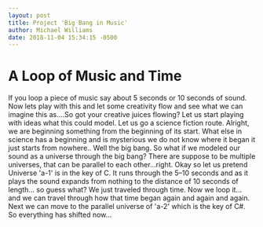 ```yaml
---
layout: post
title: Project 'Big Bang in Music'
author: Michael Williams
date: 2018-11-04 15:34:15 -0500
---
```


# A Loop of Music and Time

If you loop a piece of music say about 5 seconds or 10 seconds of sound.
Now lets play with this and let some creativity flow and see what we can imagine this as….So got your creative juices flowing? Let us start playing
with ideas what this could model.
Let us go a science fiction route. Alright, we are beginning something from the beginning of its start. What else in science has a beginning and is mysterious we do not know where it began it just starts from nowhere.. Well the big bang.
So what if we modeled our sound as a universe through the big bang?
There are suppose to be multiple universes, that can be parallel to each other…right. Okay so let us pretend Universe 'a-1' is in the key of C.
It runs through the 5–10 seconds and as it plays the sound expands from nothing to the distance of 10 seconds of length… so guess what? We just traveled through time. Now we loop it… and we can travel through how that time began again and again and again.
Next we can move to the parallel universe of 'a-2' which is the key of C#.
So everything has shifted now…